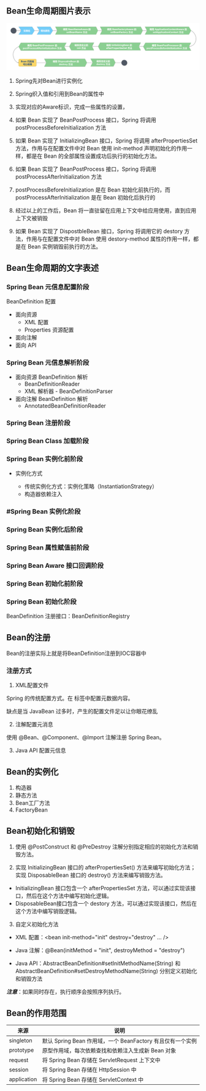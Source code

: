 ## Bean生命周期图片表示

![img.png](img.png)

1. Spring先对Bean进行实例化
2. Spring织入值和引用到Bean的属性中
3. 实现对应的Aware标识，完成一些属性的设置，
4. 如果 Bean 实现了 BeanPostProcess 接口，Spring 将调用 postProcessBeforeInitialization 方法
5. 如果 Bean 实现了 InitializingBean 接口，Spring 将调用 afterPropertiesSet 方法，作用与在配置文件中对 Bean 使用 init-method 声明初始化的作用一样，都是在 Bean 的全部属性设置成功后执行的初始化方法。
6. 如果 Bean 实现了 BeanPostProcess 接口，Spring 将调用 postProcessAfterInitialization 方法

7. postProcessBeforeInitialization 是在 Bean 初始化前执行的，而 postProcessAfterInitialization 是在 Bean 初始化后执行的
8. 经过以上的工作后，Bean 将一直驻留在应用上下文中给应用使用，直到应用上下文被销毁
9. 如果 Bean 实现了 DispostbleBean 接口，Spring 将调用它的 destory 方法，作用与在配置文件中对 Bean 使用 destory-method 属性的作用一样，都是在 Bean 实例销毁前执行的方法。

## Bean生命周期的文字表述

### Spring Bean 元信息配置阶段

BeanDefinition 配置

- 面向资源
  - XML 配置
  - Properties 资源配置
- 面向注解
- 面向 API


### Spring Bean 元信息解析阶段
- 面向资源 BeanDefinition 解析
   - BeanDefinitionReader
   - XML 解析器 - BeanDefinitionParser
- 面向注解 BeanDefinition 解析 
   - AnnotatedBeanDefinitionReader


### Spring Bean 注册阶段

### Spring Bean Class 加载阶段

### Spring Bean 实例化前阶段

- 实例化方式

   - 传统实例化方式：实例化策略（InstantiationStrategy）
   - 构造器依赖注入



### #Spring Bean 实例化阶段

### Spring Bean 实例化后阶段

### Spring Bean 属性赋值前阶段

### Spring Bean Aware 接口回调阶段

### Spring Bean 初始化前阶段

### Spring Bean 初始化阶段

BeanDefinition 注册接口：BeanDefinitionRegistry



## Bean的注册
Bean的注册实际上就是将BeanDefinition注册到IOC容器中
### 注册方式

1. XML配置文件

Spring 的传统配置方式。在 <bean> 标签中配置元数据内容。

缺点是当 JavaBean 过多时，产生的配置文件足以让你眼花缭乱

2. 注解配置元消息

使用 @Bean、@Component、@Import 注解注册 Spring Bean。


3. Java API 配置元信息


## Bean的实例化

1. 构造器
2. 静态方法
3. Bean工厂方法
4. FactoryBean
## Bean初始化和销毁

1. 使用 @PostConstruct 和 @PreDestroy 注解分别指定相应的初始化方法和销毁方法。

2. 实现 InitializingBean 接口的 afterPropertiesSet() 方法来编写初始化方法；实现 DisposableBean 接口的 destroy() 方法来编写销毁方法。

  - InitializingBean 接口包含一个 afterPropertiesSet 方法，可以通过实现该接口，然后在这个方法中编写初始化逻辑。
- DisposableBean接口包含一个 destory 方法，可以通过实现该接口，然后在这个方法中编写销毁逻辑。
3. 自定义初始化方法

- XML 配置：<bean init-method="init" destroy="destroy" ... />

- Java 注解：@Bean(initMethod = "init", destroyMethod = "destroy")

- Java API：AbstractBeanDefinition#setInitMethodName(String) 和 AbstractBeanDefinition#setDestroyMethodName(String) 分别定义初始化和销毁方法


***注意***：如果同时存在，执行顺序会按照序列执行。

## Bean的作用范围

| 来源        | 说明                                                       |
| ----------- | ---------------------------------------------------------- |
| singleton   | 默认 Spring Bean 作用域，一个 BeanFactory 有且仅有一个实例 |
| prototype   | 原型作用域，每次依赖查找和依赖注入生成新 Bean 对象         |
| request     | 将 Spring Bean 存储在 ServletRequest 上下文中              |
| session     | 将 Spring Bean 存储在 HttpSession 中                       |
| application | 将 Spring Bean 存储在 ServletContext 中                    |